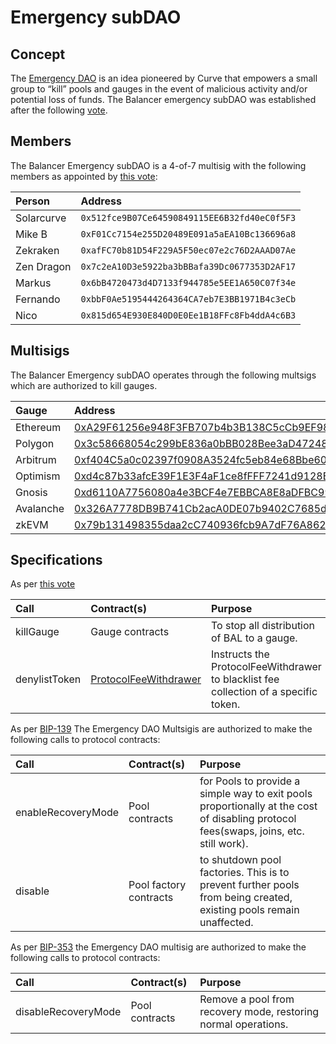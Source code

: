 # Emergency subDAO

## Concept

The [Emergency DAO](https://dao.curve.fi/emergencymembers) is an idea pioneered by Curve that empowers a small group to “kill” pools and gauges in the event of malicious activity and/or potential loss of funds. The Balancer emergency subDAO was established after the following [vote](https://vote.balancer.fi/#/proposal/0x63fab7ab9ef5b9579dabb82058b8ea309e39c766d435438b55fff8db7c1f69fd).

## Members

The Balancer Emergency subDAO is a 4-of-7 multisig with the following members as appointed by [this vote](https://forum.balancer.fi/t/form-the-emergency-subdao/3197):

| Person     | Address                                      |
| :--------- | :------------------------------------------- |
| Solarcurve | `0x512fce9B07Ce64590849115EE6B32fd40eC0f5F3` |
| Mike B     | `0xF01Cc7154e255D20489E091a5aEA10Bc136696a8` |
| Zekraken   | `0xafFC70b81D54F229A5F50ec07e2c76D2AAAD07Ae` |
| Zen Dragon | `0x7c2eA10D3e5922ba3bBBafa39Dc0677353D2AF17` |
| Markus     | `0x6bB4720473d4D7133f944785e5EE1A650C07f34e` |
| Fernando   | `0xbbF0Ae5195444264364CA7eb7E3BB1971B4c3eCb` |
| Nico       | `0x815d654E930E840D0E0Ee1B18FFc8Fb4ddA4c6B3` |

## Multisigs

The Balancer Emergency subDAO operates through the following multsigs which are authorized to kill gauges.

| Gauge     | Address                                                                                                                                                                                    |
|:----------|:-------------------------------------------------------------------------------------------------------------------------------------------------------------------------------------------|
| Ethereum  | <span class="address-link">[0xA29F61256e948F3FB707b4b3B138C5cCb9EF9888](https://etherscan.io/address/0xA29F61256e948F3FB707b4b3B138C5cCb9EF9888)</span>                                    |
| Polygon   | <span class="address-link">[0x3c58668054c299bE836a0bBB028Bee3aD4724846](https://polygonscan.com/address/0x3c58668054c299bE836a0bBB028Bee3aD4724846)</span>                                 |
| Arbitrum  | <span class="address-link">[0xf404C5a0c02397f0908A3524fc5eb84e68Bbe60D](https://arbiscan.io/address/0xf404C5a0c02397f0908A3524fc5eb84e68Bbe60D)</span>                                     |
| Optimism  | <span class="address-link">[0xd4c87b33afcE39F1E3F4aF1ce8fFFF7241d9128B](https://optimistic.etherscan.io/address/0xd4c87b33afcE39F1E3F4aF1ce8fFFF7241d9128B)</span>                         |
 | Gnosis    | <span class="address-link">[0xd6110A7756080a4e3BCF4e7EBBCA8E8aDFBC9962](https://gnosisscan.io/address/0xd6110A7756080a4e3BCF4e7EBBCA8E8aDFBC9962)</span>                                   |
 | Avalanche | <span class="address-link">[0x326A7778DB9B741Cb2acA0DE07b9402C7685dAc6](https://app.safe.global/transactions/queue?safe=avax:0x326A7778DB9B741Cb2acA0DE07b9402C7685dAc6)</span>            |
 | zkEVM     | <span class="address-link">[0x79b131498355daa2cC740936fcb9A7dF76A86223](https://zksafe.quickswap.exchange/transactions/queue?safe=zkEVM:0x79b131498355daa2cC740936fcb9A7dF76A86223)</span> |


## Specifications

As per [this vote](https://forum.balancer.fi/t/form-the-emergency-subdao/3197)

| Call          | Contract(s)                                                                                      | Purpose                                                                              |
| :------------ | :----------------------------------------------------------------------------------------------- | :----------------------------------------------------------------------------------- |
| killGauge     | Gauge contracts                                                                                  | To stop all distribution of BAL to a gauge.                                          |
| denylistToken | [ProtocolFeeWithdrawer](https://etherscan.io/address/0x5ef4c5352882b10893b70DbcaA0C000965bd23c5) | Instructs the ProtocolFeeWithdrawer to blacklist fee collection of a specific token. |

As per [BIP-139](https://forum.balancer.fi/t/bip-139-update-emergency-subdao-permissions/4174)
The Emergency DAO Multsigis are authorized to make the following calls to protocol contracts:

| Call               | Contract(s)            | Purpose                                                                                                                               |
| :----------------- | :--------------------- | :------------------------------------------------------------------------------------------------------------------------------------ |
| enableRecoveryMode | Pool contracts         | for Pools to provide a simple way to exit pools proportionally at the cost of disabling protocol fees(swaps, joins, etc. still work). |
| disable            | Pool factory contracts | to shutdown pool factories. This is to prevent further pools from being created, existing pools remain unaffected.                    |

As per [BIP-353](https://forum.balancer.fi/t/bip-353-grant-permissions-for-composable-stable-pool-factory-v5/4974) the Emergency DAO multisig are authorized to make the following calls to protocol contracts:

| Call                | Contract(s)            | Purpose                                                        |
| :-----------------  | :--------------------- |:---------------------------------------------------------------|
| disableRecoveryMode | Pool contracts         | Remove a pool from recovery mode, restoring normal operations. |